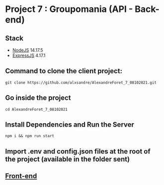 # Project 7 : Groupomania (API - Back-end)

## Stack
- [NodeJS](https://nodejs.org) 14.17.5
- [ExpressJS](https://expressjs.com/fr/) 4.17.1

## Command to clone the client project:
```shell
git clone https://github.com/alxsandre/AlexandreForet_7_08102021.git
```

## Go inside the project
```shell
cd AlexandreForet_7_08102021
```

## Install Dependencies and Run the Server
```shell
npm i && npm run start
```

## Import .env and config.json files at the root of the project (available in the folder sent)

## [Front-end](https://github.com/OpenClassrooms-Student-Center/dwj-projet6)